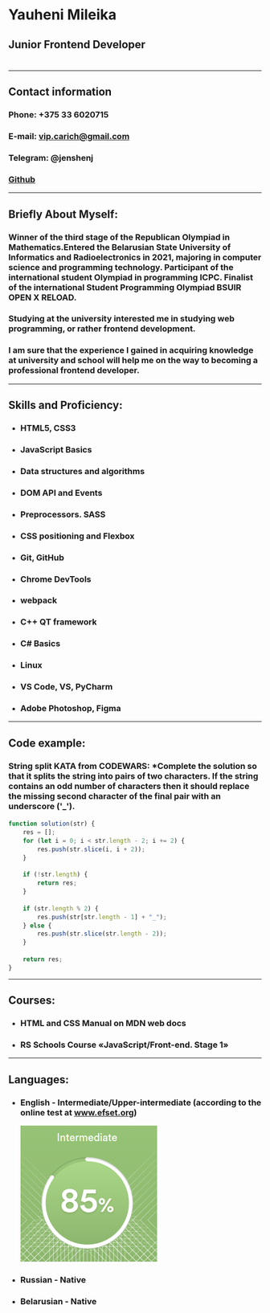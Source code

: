 # Yauheni Mileika  

## Junior Frontend Developer  
#
___

## __Contact information__

### __Phone:__ +375 33 6020715
### __E-mail:__ vip.carich@gmail.com
### __Telegram:__ @jenshenj
### [Github](https://github.com/jenshenJ)

___
## __Briefly About Myself:__
### Winner of the third stage of the Republican Olympiad in Mathematics.Entered the Belarusian State University of Informatics and Radioelectronics in 2021, majoring in computer science and programming technology. Participant of the international student Olympiad in programming ICPC. Finalist of the international Student Programming Olympiad BSUIR OPEN X RELOAD.


### Studying at the university interested me in studying web programming, or rather frontend development.
### I am sure that the experience I gained in acquiring knowledge at university and school will help me on the way to becoming a professional frontend developer.

---
## __Skills and Proficiency:__
* ### HTML5, CSS3
* ### JavaScript Basics
* ### Data structures and algorithms
* ### DOM API and Events
* ### Preprocessors. SASS
* ### CSS positioning and Flexbox
* ### Git, GitHub
* ### Chrome DevTools
* ### webpack
* ### C++ QT framework
* ### C# Basics
* ### Linux
* ### VS Code, VS, PyCharm
* ### Adobe Photoshop, Figma
---
## __Code example:__
### __String split KATA from CODEWARS:__ *Complete the solution so that it splits the string into pairs of two characters. If the string contains an odd number of characters then it should replace the missing second character of the final pair with an underscore ('_').
```js
function solution(str) {
    res = [];
    for (let i = 0; i < str.length - 2; i += 2) {
        res.push(str.slice(i, i + 2));
    }

    if (!str.length) {
        return res;
    }
    
    if (str.length % 2) {
        res.push(str[str.length - 1] + "_");
    } else {
        res.push(str.slice(str.length - 2));
    }

    return res;
}
```
___
## __Courses:__
  * ### HTML and CSS Manual on MDN web docs
  * ### RS Schools Course «JavaScript/Front-end. Stage 1» 
___
## __Languages:__
*  ### English - Intermediate/Upper-intermediate (according to the online test at www.efset.org)
    ![EnglishLevel](./sources/EnglishLevel.png)
* ### Russian - Native
* ### Belarusian - Native
